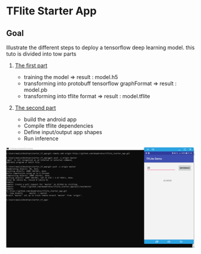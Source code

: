 # TFlite Starter App

## Goal

Illustrate the different steps to deploy a tensorflow deep learning model. this tuto is divided into tow parts

1. [The first part](<https://github.com/deepKratos/tflite_starter_app/tree/master/learning_part>)

    * training the model => result : model.h5 
    * transforming into protobuff tensorflow graphFormat => result : model.pb
    * transforming into tflite format => result : model.tflite

2. [The second part](<https://github.com/deepKratos/tflite_starter_app/tree/master/TFLiteDemo>)

    * build the android app
    * Compile tflite dependencies
    * Define input/output app shapes
    * Run inference

![Demo](test.PNG)